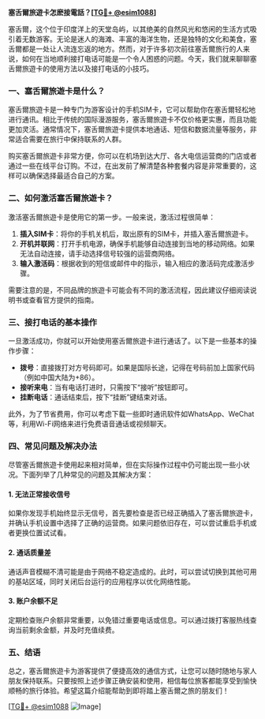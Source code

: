 **塞舌爾旅遊卡怎麽接電話？[[TG💪+ @esim1088](https://t.me/s/esim1088)]**

塞舌爾，这个位于印度洋上的天堂岛屿，以其绝美的自然风光和悠闲的生活方式吸引着无数游客。无论是迷人的海滩、丰富的海洋生物，还是独特的文化和美食，塞舌爾都是一处让人流连忘返的地方。然而，对于许多初次前往塞舌爾旅行的人来说，如何在当地顺利接打电话可能是一个令人困惑的问题。今天，我们就来聊聊塞舌爾旅遊卡的使用方法以及接打电话的小技巧。

### 一、塞舌爾旅遊卡是什么？

塞舌爾旅遊卡是一种专门为游客设计的手机SIM卡，它可以帮助你在塞舌爾轻松地进行通讯。相比于传统的国际漫游服务，塞舌爾旅遊卡不仅价格更实惠，而且功能更加灵活。通常情况下，塞舌爾旅遊卡提供本地通话、短信和数据流量等服务，非常适合需要在旅行中保持联系的人群。

购买塞舌爾旅遊卡非常方便，你可以在机场到达大厅、各大电信运营商的门店或者通过一些在线平台订购。不过，在出发前了解清楚各种套餐内容是非常重要的，这样可以确保选择最适合自己的方案。

### 二、如何激活塞舌爾旅遊卡？

激活塞舌爾旅遊卡是使用它的第一步。一般来说，激活过程很简单：

1. **插入SIM卡**：将你的手机关机后，取出原有的SIM卡，并插入塞舌爾旅遊卡。
2. **开机并联网**：打开手机电源，确保手机能够自动连接到当地的移动网络。如果无法自动连接，请手动选择信号较强的运营商网络。
3. **输入激活码**：根据收到的短信或邮件中的指示，输入相应的激活码完成激活步骤。

需要注意的是，不同品牌的旅遊卡可能会有不同的激活流程，因此建议仔细阅读说明书或查看官方提供的指南。

### 三、接打电话的基本操作

一旦激活成功，你就可以开始使用塞舌爾旅遊卡进行通话了。以下是一些基本的操作步骤：

- **拨号**：直接拨打对方号码即可。如果是国际长途，记得在号码前加上国家代码（例如中国大陆为+86）。
- **接听来电**：当有电话打进时，只需按下“接听”按钮即可。
- **挂断电话**：通话结束后，按下“挂断”键结束对话。

此外，为了节省费用，你可以考虑下载一些即时通讯软件如WhatsApp、WeChat等，利用Wi-Fi网络来进行免费语音通话或视频聊天。

### 四、常见问题及解决办法

尽管塞舌爾旅遊卡使用起来相对简单，但在实际操作过程中仍可能出现一些小状况。下面列举了几种常见的问题及其解决方案：

#### 1. 无法正常接收信号
如果你发现手机始终显示无信号，首先要检查是否已经正确插入了塞舌爾旅遊卡，并确认手机设置中选择了正确的运营商。如果问题依旧存在，可以尝试重启手机或者更换位置试试看。

#### 2. 通话质量差
通话声音模糊不清可能是由于网络不稳定造成的。此时，可以尝试切换到其他可用的基站区域，同时关闭后台运行的应用程序以优化网络性能。

#### 3. 账户余额不足
定期检查账户余额非常重要，以免错过重要电话或信息。可以通过拨打客服热线查询当前剩余金额，并及时充值续费。

### 五、结语

总之，塞舌爾旅遊卡为游客提供了便捷高效的通信方式，让您可以随时随地与家人朋友保持联系。只要按照上述步骤正确安装和使用，相信每位旅客都能享受到愉快顺畅的旅行体验。希望这篇介绍能帮助到即将踏上塞舌爾之旅的朋友们！

[[TG💪+ @esim1088](https://t.me/s/esim1088) ![Image](https://i.postimg.cc/4NQfJmqS/Snipaste-2025-05-13-00-14-12.png)]